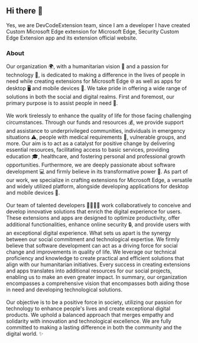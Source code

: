 ## Hi there 👋

Yes, we are DevCodeExtension team, since I am a developer I have created Custom Microsoft Edge extension for Microsoft Edge, Security Custom Edge Extension app and its extension official website.

### About

Our organization 🌍, with a humanitarian vision 💙 and a passion for technology 🚀, is dedicated to making a difference in the lives of people in need while creating extensions for Microsoft Edge 🌐 as well as apps for desktop 🖥️ and mobile devices 📱. We take pride in offering a wide range of solutions in both the social and digital realms. First and foremost, our primary purpose is to assist people in need 🤝.<br><br>We work tirelessly to enhance the quality of life for those facing challenging circumstances. Through our funds and resources 💰, we provide support and assistance to underprivileged communities, individuals in emergency situations ⚠️, people with medical requirements 🏥, vulnerable groups, and more. Our aim is to act as a catalyst for positive change by delivering essential resources, facilitating access to basic services, providing education 🎓, healthcare, and fostering personal and professional growth opportunities. Furthermore, we are deeply passionate about software development 💻 and firmly believe in its transformative power 🌟. As part of our work, we specialize in crafting extensions for Microsoft Edge, a versatile and widely utilized platform, alongside developing applications for desktop and mobile devices 📲.<br><br>Our team of talented developers 👨‍💻👩‍💻 work collaboratively to conceive and develop innovative solutions that enrich the digital experience for users. These extensions and apps are designed to optimize productivity, offer additional functionalities, enhance online security 🔒, and provide users with an exceptional digital experience. What sets us apart is the synergy between our social commitment and technological expertise. We firmly believe that software development can act as a driving force for social change and improvements in quality of life. We leverage our technical proficiency and knowledge to create practical and efficient solutions that align with our humanitarian initiatives. Every success in creating extensions and apps translates into additional resources for our social projects, enabling us to make an even greater impact. In summary, our organization encompasses a comprehensive vision that encompasses both aiding those in need and developing technological solutions.<br><br>Our objective is to be a positive force in society, utilizing our passion for technology to enhance people's lives and create exceptional digital products. We uphold a balanced approach that merges empathy and solidarity with innovation and technological excellence. We are fully committed to making a lasting difference in both the community and the digital world. ✨
